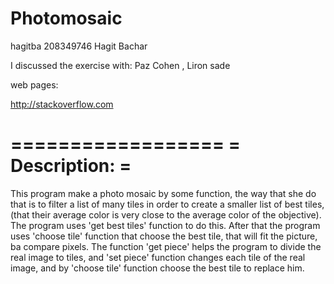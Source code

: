 # Photomosaic
hagitba
208349746
Hagit Bachar

I discussed the exercise with: Paz Cohen , Liron sade

web pages:

http://stackoverflow.com


==================
=  Description:  =
==================

This program make a photo mosaic by some function, the way that she do that is 
to filter a list of many tiles in order to create a smaller list of best tiles,
(that their average color is very close to the average color of the objective).
The program uses 'get best tiles' function to do this.
After that the program uses 'choose tile' function that choose the best tile,
that will fit the picture, ba compare pixels.
The function 'get piece' helps the program to divide the real image to
tiles, and 'set piece' function changes each tile of the real image, and by 
'choose tile' function choose the best tile to replace him.

